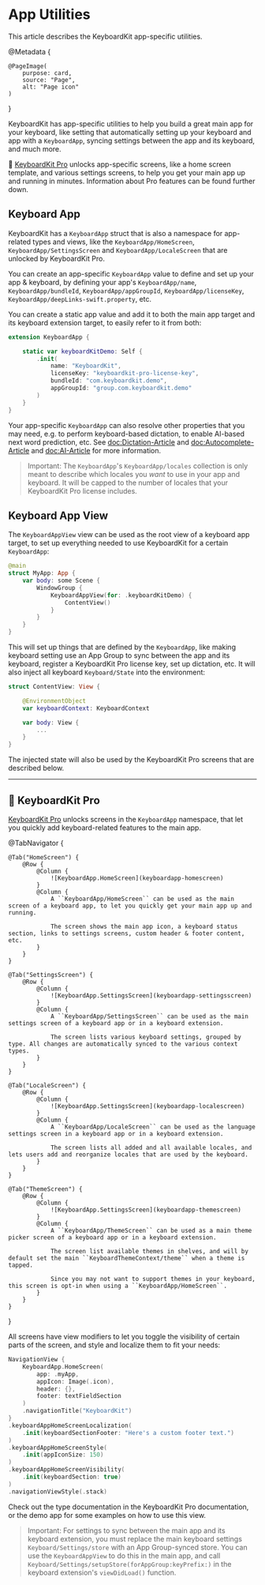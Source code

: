 # App Utilities

This article describes the KeyboardKit app-specific utilities.

@Metadata {

    @PageImage(
        purpose: card,
        source: "Page",
        alt: "Page icon"
    )
}

KeyboardKit has app-specific utilities to help you build a great main app for your keyboard, like setting that automatically setting up your keyboard and app with a ``KeyboardApp``, syncing settings between the app and its keyboard, and much more.   

👑 [KeyboardKit Pro][Pro] unlocks app-specific screens, like a home screen template, and various settings screens, to help you get your main app up and running in minutes. Information about Pro features can be found further down.



## Keyboard App

KeyboardKit has a ``KeyboardApp`` struct that is also a namespace for app-related types and views, like the ``KeyboardApp/HomeScreen``, ``KeyboardApp/SettingsScreen`` and ``KeyboardApp/LocaleScreen`` that are unlocked by KeyboardKit Pro.

You can create an app-specific ``KeyboardApp`` value to define and set up your app & keyboard, by defining your app's  ``KeyboardApp/name``, ``KeyboardApp/bundleId``, ``KeyboardApp/appGroupId``, ``KeyboardApp/licenseKey``, ``KeyboardApp/deepLinks-swift.property``, etc.

You can create a static app value and add it to both the main app target and its keyboard extension target, to easily refer to it from both:

```swift
extension KeyboardApp {

    static var keyboardKitDemo: Self {
        .init(
            name: "KeyboardKit",
            licenseKey: "keyboardkit-pro-license-key",
            bundleId: "com.keyboardkit.demo",
            appGroupId: "group.com.keyboardkit.demo"
        )
    }
}
```

Your app-specific ``KeyboardApp`` can also resolve other properties that you may need, e.g. to perform keyboard-based dictation, to enable AI-based next word prediction, etc. See <doc:Dictation-Article> and <doc:Autocomplete-Article> and <doc:AI-Article> for more information. 

> Important: The ``KeyboardApp``'s ``KeyboardApp/locales`` collection is only meant to describe which locales you *want* to use in your app and keyboard. It will be capped to the number of locales that your KeyboardKit Pro license includes.


## Keyboard App View

The ``KeyboardAppView`` view can be used as the root view of a keyboard app target, to set up everything needed to use KeyboardKit for a certain ``KeyboardApp``:

```swift
@main
struct MyApp: App {
    var body: some Scene {
        WindowGroup {
            KeyboardAppView(for: .keyboardKitDemo) {
                ContentView()
            }
        }
    }
}
```

This will set up things that are defined by the ``KeyboardApp``, like making keyboard setting use an App Group to sync between the app and its keyboard, register a KeyboardKit Pro license key, set up dictation, etc. It will also inject all keyboard ``Keyboard/State`` into the environment:

```swift
struct ContentView: View {

    @EnvironmentObject
    var keyboardContext: KeyboardContext

    var body: View {
        ...
    }
}
```

The injected state will also be used by the KeyboardKit Pro screens that are described below.


---


## 👑 KeyboardKit Pro

[KeyboardKit Pro][Pro] unlocks screens in the ``KeyboardApp`` namespace, that let you quickly add keyboard-related features to the main app.

[Pro]: https://github.com/KeyboardKit/KeyboardKitPro

@TabNavigator {
    
    @Tab("HomeScreen") {
        @Row {
            @Column {
                ![KeyboardApp.HomeScreen](keyboardapp-homescreen)
            }
            @Column {
                A ``KeyboardApp/HomeScreen`` can be used as the main screen of a keyboard app, to let you quickly get your main app up and running. 
                
                The screen shows the main app icon, a keyboard status section, links to settings screens, custom header & footer content, etc.
            }
        }
    }
    
    @Tab("SettingsScreen") {
        @Row {
            @Column {
                ![KeyboardApp.SettingsScreen](keyboardapp-settingsscreen)
            }
            @Column {
                A ``KeyboardApp/SettingsScreen`` can be used as the main settings screen of a keyboard app or in a keyboard extension. 
                
                The screen lists various keyboard settings, grouped by type. All changes are automatically synced to the various context types.
            }
        }
    }
    
    @Tab("LocaleScreen") {
        @Row {
            @Column {
                ![KeyboardApp.SettingsScreen](keyboardapp-localescreen)
            }
            @Column {
                A ``KeyboardApp/LocaleScreen`` can be used as the language settings screen in a keyboard app or in a keyboard extension. 
                
                The screen lists all added and all available locales, and lets users add and reorganize locales that are used by the keyboard.
            }
        }
    }
    
    @Tab("ThemeScreen") {
        @Row {
            @Column {
                ![KeyboardApp.SettingsScreen](keyboardapp-themescreen)
            }
            @Column {
                A ``KeyboardApp/ThemeScreen`` can be used as a main theme picker screen of a keyboard app or in a keyboard extension.
                
                The screen list available themes in shelves, and will by default set the main ``KeyboardThemeContext/theme`` when a theme is tapped.
                
                Since you may not want to support themes in your keyboard, this screen is opt-in when using a ``KeyboardApp/HomeScreen``.
            }
        }
    }
}

All screens have view modifiers to let you toggle the visibility of certain parts of the screen, and style and localize them to fit your needs:

```swift
NavigationView {
    KeyboardApp.HomeScreen(
        app: .myApp,
        appIcon: Image(.icon),
        header: {},
        footer: textFieldSection
    )
    .navigationTitle("KeyboardKit")
}
.keyboardAppHomeScreenLocalization(
    .init(keyboardSectionFooter: "Here's a custom footer text.")
)
.keyboardAppHomeScreenStyle(
    .init(appIconSize: 150)
)
.keyboardAppHomeScreenVisibility(
    .init(keyboardSection: true)
)
.navigationViewStyle(.stack)
```

Check out the type documentation in the KeyboardKit Pro documentation, or the demo app for some examples on how to use this view.

> Important: For settings to sync between the main app and its keyboard extension, you must replace the main keyboard settings ``Keyboard/Settings/store`` with an App Group-synced store. You can use the ``KeyboardAppView`` to do this in the main app, and call  ``Keyboard/Settings/setupStore(forAppGroup:keyPrefix:)`` in the keyboard extension's `viewDidLoad()` function.
